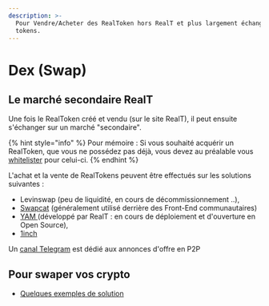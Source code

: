 ```yaml
---
description: >-
  Pour Vendre/Acheter des RealToken hors RealT et plus largement échanger vos
  tokens.
---
```


# Dex (Swap)

## **Le marché secondaire RealT**&#x20;

Une fois le RealToken créé et vendu (sur le site RealT), il peut ensuite s'échanger sur un marché "secondaire".

{% hint style="info" %}
Pour mémoire : Si vous souhaité acquérir un RealToken, que vous ne possédez pas déjà, vous devez au préalable vous [whitelister](../../site-realt/procedure-de-whitelisting.md) pour celui-ci.
{% endhint %}

L'achat et la vente de RealTokens peuvent être effectués sur les solutions suivantes :&#x20;

* Levinswap (peu de liquidité, en cours de décommissionnement ..),
* [Swapcat](swapcat.md) (généralement utilisé derrière des Front-End communautaires)
* [YAM ](yam.md)(développé par RealT : en cours de déploiement et d'ouverture en Open Source),
* [1inch](swap-avec-1inch.md)

Un [canal Telegram](https://t.me/RealTOTC) est dédié aux annonces d'offre en P2P

## Pour swaper vos crypto

* [Quelques exemples de solution](swap-de-cryptos.md)
